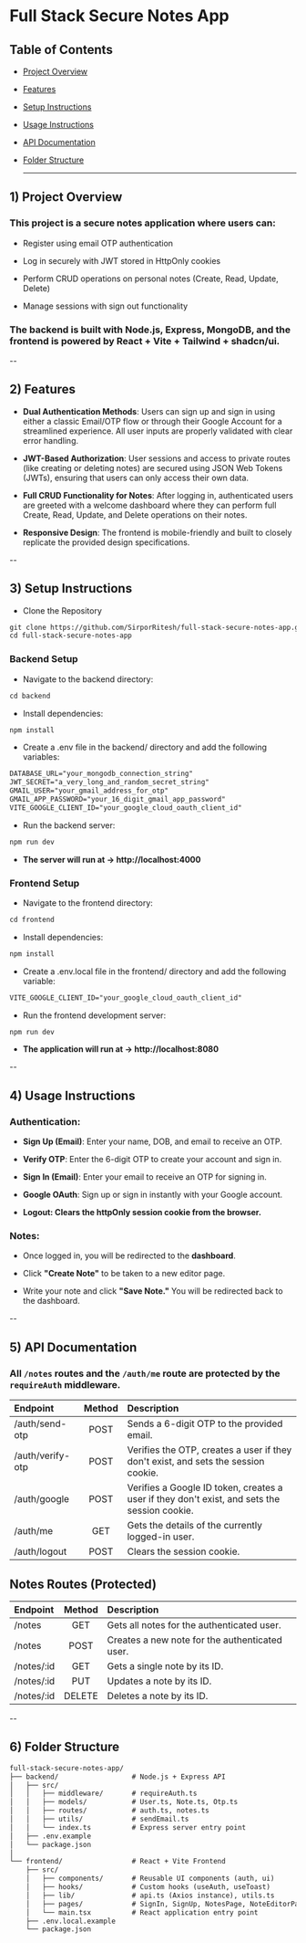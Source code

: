 # Full Stack Secure Notes App

## Table of Contents

- [Project Overview](#1-project-overview)
- [Features](#2-features)
- [Setup Instructions](#3-setup-instructions)
- [Usage Instructions](#4-usage-instructions)
- [API Documentation](#5-api-documentation)
- [Folder Structure](#6-folder-structure)

  ---


## 1) Project Overview

### This project is a secure notes application where users can:

- Register using email OTP authentication

- Log in securely with JWT stored in HttpOnly cookies

- Perform CRUD operations on personal notes (Create, Read, Update, Delete)

- Manage sessions with sign out functionality

### The backend is built with Node.js, Express, MongoDB, and the frontend is powered by React + Vite + Tailwind + shadcn/ui.

--

## 2) Features

- **Dual Authentication Methods**: Users can sign up and sign in using either a classic Email/OTP flow or through their Google Account for a streamlined experience. All user inputs are properly validated with clear error handling.

- **JWT-Based Authorization**: User sessions and access to private routes (like creating or deleting notes) are secured using JSON Web Tokens (JWTs), ensuring that users can only access their own data.

- **Full CRUD Functionality for Notes**: After logging in, authenticated users are greeted with a welcome dashboard where they can perform full Create, Read, Update, and Delete operations on their notes.

- **Responsive Design**: The frontend is mobile-friendly and built to closely replicate the provided design specifications.


--

## 3) Setup Instructions

- Clone the Repository
```markdown
git clone https://github.com/SirporRitesh/full-stack-secure-notes-app.git
cd full-stack-secure-notes-app
```

### Backend Setup
- Navigate to the backend directory:

```markdown
cd backend
```
- Install dependencies:

```markdown
npm install
```

- Create a .env file in the backend/ directory and add the following variables:

```markdown
DATABASE_URL="your_mongodb_connection_string"
JWT_SECRET="a_very_long_and_random_secret_string"
GMAIL_USER="your_gmail_address_for_otp"
GMAIL_APP_PASSWORD="your_16_digit_gmail_app_password"
VITE_GOOGLE_CLIENT_ID="your_google_cloud_oauth_client_id"
```
- Run the backend server:

```markdown
npm run dev
```
- **The server will run at → http://localhost:4000**

### Frontend Setup
- Navigate to the frontend directory:

```markdown
cd frontend
```
- Install dependencies:
  
```markdown
npm install
```

- Create a .env.local file in the frontend/ directory and add the following variable:

```markdown
VITE_GOOGLE_CLIENT_ID="your_google_cloud_oauth_client_id"
```

- Run the frontend development server:

```markdown
npm run dev
```
- **The application will run at → http://localhost:8080**

--


## 4) Usage Instructions

### Authentication:

- **Sign Up (Email)**: Enter your name, DOB, and email to receive an OTP.

- **Verify OTP**: Enter the 6-digit OTP to create your account and sign in.

- **Sign In (Email)**: Enter your email to receive an OTP for signing in.

- **Google OAuth**: Sign up or sign in instantly with your Google account.

- **Logout: Clears the httpOnly session cookie from the browser.**

### Notes:

- Once logged in, you will be redirected to the **dashboard**.

- Click **"Create Note"** to be taken to a new editor page.

- Write your note and click **"Save Note."** You will be redirected back to the dashboard.


--



## 5) API Documentation

### All `/notes` routes and the `/auth/me` route are protected by the `requireAuth` middleware.  

| Endpoint        | Method | Description                                                                 |
| :-------------- | :----: | :-------------------------------------------------------------------------- |
| /auth/send-otp  | POST   | Sends a 6-digit OTP to the provided email.                                  |
| /auth/verify-otp| POST   | Verifies the OTP, creates a user if they don't exist, and sets the session cookie. |
| /auth/google    | POST   | Verifies a Google ID token, creates a user if they don't exist, and sets the session cookie. |
| /auth/me        | GET    | Gets the details of the currently logged-in user.                           |
| /auth/logout    | POST   | Clears the session cookie.                                                  |


## Notes Routes (Protected)

| Endpoint    | Method | Description                                    |
| :---------- | :----: | :--------------------------------------------- |
| /notes      | GET    | Gets all notes for the authenticated user.     |
| /notes      | POST   | Creates a new note for the authenticated user. |
| /notes/:id  | GET    | Gets a single note by its ID.                  |
| /notes/:id  | PUT    | Updates a note by its ID.                      |
| /notes/:id  | DELETE | Deletes a note by its ID.                      |


--


## 6) Folder Structure
```markdown
full-stack-secure-notes-app/
├── backend/                  # Node.js + Express API
│   ├── src/
│   │   ├── middleware/       # requireAuth.ts
│   │   ├── models/           # User.ts, Note.ts, Otp.ts
│   │   ├── routes/           # auth.ts, notes.ts
│   │   ├── utils/            # sendEmail.ts
│   │   └── index.ts          # Express server entry point
│   ├── .env.example
│   └── package.json
│
└── frontend/                 # React + Vite Frontend
    ├── src/
    │   ├── components/       # Reusable UI components (auth, ui)
    │   ├── hooks/            # Custom hooks (useAuth, useToast)
    │   ├── lib/              # api.ts (Axios instance), utils.ts
    │   ├── pages/            # SignIn, SignUp, NotesPage, NoteEditorPage
    │   └── main.tsx          # React application entry point
    ├── .env.local.example
    └── package.json

```
